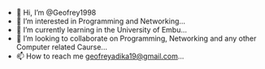 - 👋 Hi, I’m @Geofrey1998
- 👀 I’m interested in Programming and Networking...
- 🌱 I’m currently learning in the University of Embu...
- 💞️ I’m looking to collaborate on Programming, Networking and any other Computer related Caurse...
- 📫 How to reach me geofreyadika19@gmail.com...

<!---
Geofrey1998/Geofrey1998 is a ✨ special ✨ repository because its `README.md` (this file) appears on your GitHub profile.
You can click the Preview link to take a look at your changes.
--->
